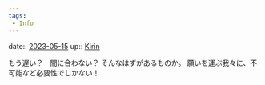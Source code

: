 ```yaml
---
tags:
 - Info
---
```


date:: [2023-05-15](/Daily_Note/2023-05-15.md)
up:: [Kirin](../Bar/Novel/Nacaria/Kirin.md)

もう遅い？　間に合わない？
そんなはずがあるものか。
願いを運ぶ我々に、不可能など必要性でしかない！
